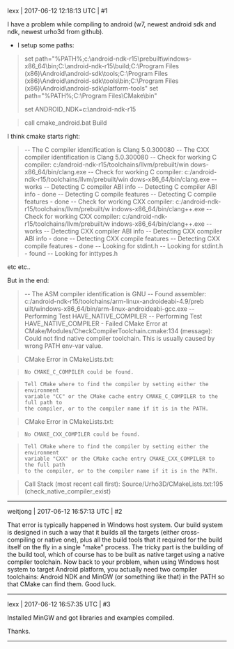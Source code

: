 lexx | 2017-06-12 12:18:13 UTC | #1

I have a problem while compiling to android (w7, newest android sdk and ndk, newest urho3d from github).

* I setup some paths:
> set path="%PATH%;c:\android-ndk-r15\prebuilt\windows-x86_64\bin;C:\android-ndk-r15\build;C:\Program Files (x86)\Android\android-sdk\tools;C:\Program Files (x86)\Android\android-sdk\tools\bin;C:\Program Files (x86)\Android\android-sdk\platform-tools"
> set path="%PATH%;C:\Program Files\CMake\bin"
> 	
> set ANDROID_NDK=c:\android-ndk-r15

> call cmake_android.bat  Build

I think cmake starts right:
> -- The C compiler identification is Clang 5.0.300080
> -- The CXX compiler identification is Clang 5.0.300080
> -- Check for working C compiler: c:/android-ndk-r15/toolchains/llvm/prebuilt/win
> dows-x86_64/bin/clang.exe
> -- Check for working C compiler: c:/android-ndk-r15/toolchains/llvm/prebuilt/win
> dows-x86_64/bin/clang.exe -- works
> -- Detecting C compiler ABI info
> -- Detecting C compiler ABI info - done
> -- Detecting C compile features
> -- Detecting C compile features - done
> -- Check for working CXX compiler: c:/android-ndk-r15/toolchains/llvm/prebuilt/w
> indows-x86_64/bin/clang++.exe
> -- Check for working CXX compiler: c:/android-ndk-r15/toolchains/llvm/prebuilt/w
> indows-x86_64/bin/clang++.exe -- works
> -- Detecting CXX compiler ABI info
> -- Detecting CXX compiler ABI info - done
> -- Detecting CXX compile features
> -- Detecting CXX compile features - done
> -- Looking for stdint.h
> -- Looking for stdint.h - found
> -- Looking for inttypes.h

etc etc..


But in the end:
> -- The ASM compiler identification is GNU
> -- Found assembler: c:/android-ndk-r15/toolchains/arm-linux-androideabi-4.9/preb
> uilt/windows-x86_64/bin/arm-linux-androideabi-gcc.exe
> -- Performing Test HAVE_NATIVE_COMPILER
> -- Performing Test HAVE_NATIVE_COMPILER - Failed
> CMake Error at CMake/Modules/CheckCompilerToolchain.cmake:134 (message):
>   Could not find native compiler toolchain.  This is usually caused by wrong
>   PATH env-var value.

>   CMake Error in CMakeLists.txt:

>     No CMAKE_C_COMPILER could be found.

>     Tell CMake where to find the compiler by setting either the environment
>     variable "CC" or the CMake cache entry CMAKE_C_COMPILER to the full path to
>     the compiler, or to the compiler name if it is in the PATH.

>   CMake Error in CMakeLists.txt:

>     No CMAKE_CXX_COMPILER could be found.

>     Tell CMake where to find the compiler by setting either the environment
>     variable "CXX" or the CMake cache entry CMAKE_CXX_COMPILER to the full path
>     to the compiler, or to the compiler name if it is in the PATH.

> Call Stack (most recent call first):
>   Source/Urho3D/CMakeLists.txt:195 (check_native_compiler_exist)

-------------------------

weitjong | 2017-06-12 16:57:13 UTC | #2

That error is typically happened in Windows host system. Our build system is designed in such a way that it builds all the targets (either cross-compiling or native one), plus all the build tools that it required for the build itself on the fly in a single "make" process. The tricky part is the building of the build tool, which of course has to be built as native target using a native compiler toolchain. Now back to your problem, when using Windows host system to target Android platform, you actually need two compiler toolchains: Android NDK and MinGW (or something like that) in the PATH so that CMake can find them. Good luck.

-------------------------

lexx | 2017-06-12 16:57:35 UTC | #3

Installed MinGW and got libraries and examples compiled.

Thanks.

-------------------------

